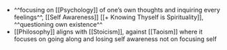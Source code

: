 - ^^focusing on [[Psychology]] of one’s own thoughts and inquiring every feelings^^, [[Self Awareness]] [[+ Knowing Thyself is Spirituality]], ^^questioning own existence^^
- [[Philosophy]] aligns with [[Stoicism]], against [[Taoism]] where it focuses on going along and losing self awareness not on focusing self 

